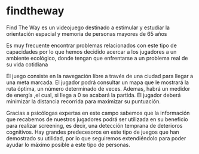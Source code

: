 # findtheway

Find The Way es un videojuego destinado a estimular y estudiar la orientación espacial y 
memoria de personas mayores de 65 años                        

Es muy frecuente encontrar problemas relacionados con este tipo de capacidades por lo que
hemos decidido acercar a los jugadores a un ambiente ecológico, donde tengan que enfrentarse
a un problema real de su vida cotidiana                        

El juego consiste en la navegación libre a través de una ciudad para llegar a una meta marcada.
El jugador podrá consultar un mapa que le mostrará la ruta óptima, un número determinado de veces.
Ademas, habrá un medidor de energía ,el cual, si llega a 0 se acabará la partida. El jugador
deberá minimizar la distancia recorrida para maximizar su puntuación.

Gracias a psicólogas expertas en este campo sabemos que la información que recabemos de nuestros
jugadores podrá ser utilizada en su beneficio para realizar screening, es decir, una detección 
temprana de deterioros cognitivos. Hay grandes predecesoros en este tipo de juegos que han demostrado
su utilidad, por lo que seguiremos extendiéndolo para poder ayudar lo máximo posible a este tipo de personas.
